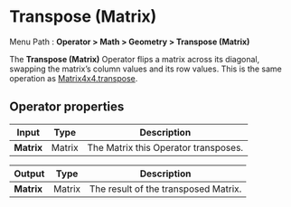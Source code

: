 # Transpose (Matrix)

Menu Path : **Operator > Math > Geometry > Transpose (Matrix)**

The **Transpose (Matrix)** Operator flips a matrix across its diagonal, swapping the matrix’s column values and its row values. This is the same operation as [Matrix4x4.transpose](https://docs.unity3d.com/ScriptReference/Matrix4x4-transpose.html).

## Operator properties

| **Input**  | **Type** | **Description**                      |
| ---------- | -------- | ------------------------------------ |
| **Matrix** | Matrix   | The Matrix this Operator transposes. |

| **Output** | **Type** | **Description**                      |
| ---------- | -------- | ------------------------------------ |
| **Matrix** | Matrix   | The result of the transposed Matrix. |
